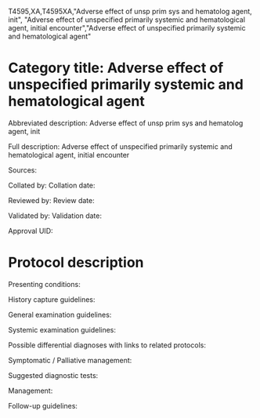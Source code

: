 T4595,XA,T4595XA,"Adverse effect of unsp prim sys and hematolog agent, init", "Adverse effect of unspecified primarily systemic and hematological agent, initial encounter","Adverse effect of unspecified primarily systemic and hematological agent"
# Category title: Adverse effect of unspecified primarily systemic and hematological agent

Abbreviated description: Adverse effect of unsp prim sys and hematolog agent, init

Full description: Adverse effect of unspecified primarily systemic and hematological agent, initial encounter

Sources:

Collated by:
Collation date:

Reviewed by:
Review date:

Validated by:
Validation date:

Approval UID:

# Protocol description

Presenting conditions:

History capture guidelines:

General examination guidelines:

Systemic examination guidelines:

Possible differential diagnoses with links to related protocols:

Symptomatic / Palliative management:

Suggested diagnostic tests:

Management:

Follow-up guidelines:

